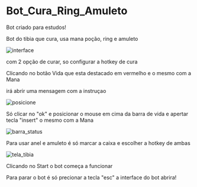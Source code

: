 # Bot_Cura_Ring_Amuleto
Bot criado para estudos!

 Bot do tibia que cura, usa mana poção, ring e amuleto
 
![interface](https://github.com/JaimeCardozo2212/Bot_Cura_Ring_Amuleto/assets/152814806/f8e94729-d241-4d2e-ac1d-add7a0ed228b)

com 2 opção de curar, so configurar a hotkey de cura

Clicando no botão Vida que esta destacado em vermelho e o mesmo com a Mana

irá abrir uma mensagem com a instruçao

![posicione](https://github.com/JaimeCardozo2212/Bot_Cura_Ring_Amuleto/assets/152814806/2e838bac-905a-4da4-ad15-b95aa576d8b5)

Só clicar no "ok" e posicionar o mouse em cima da barra de vida e apertar tecla "insert" o mesmo com a Mana

![barra_status](https://github.com/JaimeCardozo2212/Bot_Cura_Ring_Amuleto/assets/152814806/1a2cfe90-b218-4bb1-80cc-e5a6deea872e)

Para usar anel e amuleto é só marcar a caixa e escolher a hotkey de ambas

![tela_tibia](https://github.com/JaimeCardozo2212/Bot_Cura_Ring_Amuleto/assets/152814806/027f98e7-9cc5-46e9-8390-1b1bec10b647)

Clicando no Start o bot começa a funcionar

Para parar o bot é só precionar a tecla "esc" a interface do bot abrira!
